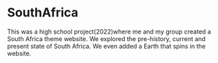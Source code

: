 # SouthAfrica
This was a high school project(2022)where me and my group created a South Africa theme website. We explored the pre-history, current and present state of South Africa. We even added a Earth that spins in the website. 
